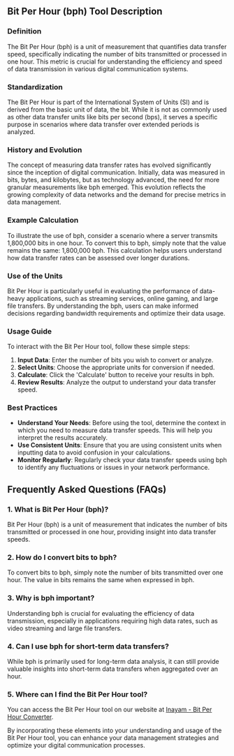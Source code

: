 ## Bit Per Hour (bph) Tool Description

### Definition
The Bit Per Hour (bph) is a unit of measurement that quantifies data transfer speed, specifically indicating the number of bits transmitted or processed in one hour. This metric is crucial for understanding the efficiency and speed of data transmission in various digital communication systems.

### Standardization
The Bit Per Hour is part of the International System of Units (SI) and is derived from the basic unit of data, the bit. While it is not as commonly used as other data transfer units like bits per second (bps), it serves a specific purpose in scenarios where data transfer over extended periods is analyzed.

### History and Evolution
The concept of measuring data transfer rates has evolved significantly since the inception of digital communication. Initially, data was measured in bits, bytes, and kilobytes, but as technology advanced, the need for more granular measurements like bph emerged. This evolution reflects the growing complexity of data networks and the demand for precise metrics in data management.

### Example Calculation
To illustrate the use of bph, consider a scenario where a server transmits 1,800,000 bits in one hour. To convert this to bph, simply note that the value remains the same: 1,800,000 bph. This calculation helps users understand how data transfer rates can be assessed over longer durations.

### Use of the Units
Bit Per Hour is particularly useful in evaluating the performance of data-heavy applications, such as streaming services, online gaming, and large file transfers. By understanding the bph, users can make informed decisions regarding bandwidth requirements and optimize their data usage.

### Usage Guide
To interact with the Bit Per Hour tool, follow these simple steps:
1. **Input Data**: Enter the number of bits you wish to convert or analyze.
2. **Select Units**: Choose the appropriate units for conversion if needed.
3. **Calculate**: Click the 'Calculate' button to receive your results in bph.
4. **Review Results**: Analyze the output to understand your data transfer speed.

### Best Practices
- **Understand Your Needs**: Before using the tool, determine the context in which you need to measure data transfer speeds. This will help you interpret the results accurately.
- **Use Consistent Units**: Ensure that you are using consistent units when inputting data to avoid confusion in your calculations.
- **Monitor Regularly**: Regularly check your data transfer speeds using bph to identify any fluctuations or issues in your network performance.

## Frequently Asked Questions (FAQs)

### 1. What is Bit Per Hour (bph)?
Bit Per Hour (bph) is a unit of measurement that indicates the number of bits transmitted or processed in one hour, providing insight into data transfer speeds.

### 2. How do I convert bits to bph?
To convert bits to bph, simply note the number of bits transmitted over one hour. The value in bits remains the same when expressed in bph.

### 3. Why is bph important?
Understanding bph is crucial for evaluating the efficiency of data transmission, especially in applications requiring high data rates, such as video streaming and large file transfers.

### 4. Can I use bph for short-term data transfers?
While bph is primarily used for long-term data analysis, it can still provide valuable insights into short-term data transfers when aggregated over an hour.

### 5. Where can I find the Bit Per Hour tool?
You can access the Bit Per Hour tool on our website at [Inayam - Bit Per Hour Converter](https://www.inayam.co/unit-converter/data_transfer_speed_si).

By incorporating these elements into your understanding and usage of the Bit Per Hour tool, you can enhance your data management strategies and optimize your digital communication processes.